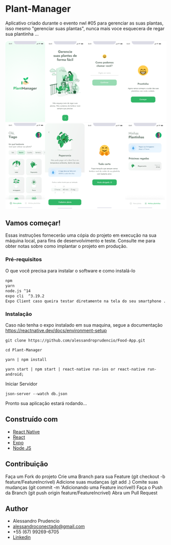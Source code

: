 # Plant-Manager

Aplicativo criado durante o evento nwl #05 para gerenciar as suas plantas, isso mesmo "gerenciar suas plantas", nunca mais voce esquecera de regar sua plantinha ...
 
 <img  src="https://github.com/alessandroprudencio/Plant-Manager/blob/main/assets/screenshots/print1.png" />
 <img  src="https://github.com/alessandroprudencio/Plant-Manager/blob/main/assets/screenshots/print2.png" />

## Vamos começar!

Essas instruções fornecerão uma cópia do projeto em execução na sua máquina local, para fins de desenvolvimento e teste. Consulte me  para obter notas sobre como implantar o projeto em produção.

### Pré-requisitos

O que você precisa para instalar o software e como instalá-lo

```
npm
yarn
node.js ^14
expo cli  ^3.19.2
Expo Client caso queira testar diretamente na tela do seu smartphone .
```

### Instalação

Caso não tenha o expo instalado em sua maquina, segue a documentação https://reactnative.dev/docs/environment-setup

```
git clone https://github.com/alessandroprudencio/Food-App.git
```

```
cd Plant-Manager 
```

```
yarn | npm install
```

```
yarn start | npm start | react-native run-ios or react-native run-android;
```

Iniciar Servidor

```
json-server --watch db.json
```


Pronto sua aplicação estará  rodando...

## Construído com

* [React Native](https://reactnative.dev/)
* [React](https://reactjs.org/)
* [Expo](https://expo.io/)
* [Node JS](https://nodejs.org/)    

## Contribuição

Faça um Fork do projeto
Crie uma Branch para sua Feature (git checkout -b feature/FeatureIncrivel)
Adicione suas mudanças (git add .)
Comite suas mudanças (git commit -m 'Adicionando uma Feature incrível!)
Faça o Push da Branch (git push origin feature/FeatureIncrivel)
Abra um Pull Request

## Author

* Alessandro Prudencio 
* alessandroconectado@gmail.com
* +55 (67) 99269-6705
* [Linkedin](https://www.linkedin.com/in/alessandro-prudencio/)


